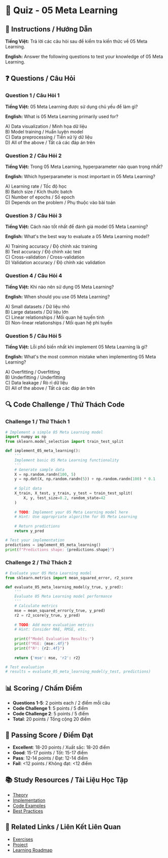 # 🧠 Quiz - 05 Meta Learning

## 📝 Instructions / Hướng Dẫn

**Tiếng Việt:** Trả lời các câu hỏi sau để kiểm tra kiến thức về 05 Meta Learning.

**English:** Answer the following questions to test your knowledge of 05 Meta Learning.

## ❓ Questions / Câu Hỏi

### Question 1 / Câu Hỏi 1
**Tiếng Việt:** 05 Meta Learning được sử dụng chủ yếu để làm gì?

**English:** What is 05 Meta Learning primarily used for?

A) Data visualization / Minh họa dữ liệu  
B) Model training / Huấn luyện model  
C) Data preprocessing / Tiền xử lý dữ liệu  
D) All of the above / Tất cả các đáp án trên

### Question 2 / Câu Hỏi 2
**Tiếng Việt:** Trong 05 Meta Learning, hyperparameter nào quan trọng nhất?

**English:** Which hyperparameter is most important in 05 Meta Learning?

A) Learning rate / Tốc độ học  
B) Batch size / Kích thước batch  
C) Number of epochs / Số epoch  
D) Depends on the problem / Phụ thuộc vào bài toán

### Question 3 / Câu Hỏi 3
**Tiếng Việt:** Cách nào tốt nhất để đánh giá model 05 Meta Learning?

**English:** What's the best way to evaluate a 05 Meta Learning model?

A) Training accuracy / Độ chính xác training  
B) Test accuracy / Độ chính xác test  
C) Cross-validation / Cross-validation  
D) Validation accuracy / Độ chính xác validation

### Question 4 / Câu Hỏi 4
**Tiếng Việt:** Khi nào nên sử dụng 05 Meta Learning?

**English:** When should you use 05 Meta Learning?

A) Small datasets / Dữ liệu nhỏ  
B) Large datasets / Dữ liệu lớn  
C) Linear relationships / Mối quan hệ tuyến tính  
D) Non-linear relationships / Mối quan hệ phi tuyến

### Question 5 / Câu Hỏi 5
**Tiếng Việt:** Lỗi phổ biến nhất khi implement 05 Meta Learning là gì?

**English:** What's the most common mistake when implementing 05 Meta Learning?

A) Overfitting / Overfitting  
B) Underfitting / Underfitting  
C) Data leakage / Rò rỉ dữ liệu  
D) All of the above / Tất cả các đáp án trên

## 🔍 Code Challenge / Thử Thách Code

### Challenge 1 / Thử Thách 1
```python
# Implement a simple 05 Meta Learning model
import numpy as np
from sklearn.model_selection import train_test_split

def implement_05_meta_learning():
    '''
    Implement basic 05 Meta Learning functionality
    '''
    # Generate sample data
    X = np.random.randn(100, 5)
    y = np.dot(X, np.random.randn(5)) + np.random.randn(100) * 0.1
    
    # Split data
    X_train, X_test, y_train, y_test = train_test_split(
        X, y, test_size=0.2, random_state=42
    )
    
    # TODO: Implement your 05 Meta Learning model here
    # Hint: Use appropriate algorithm for 05 Meta Learning
    
    # Return predictions
    return y_pred

# Test your implementation
predictions = implement_05_meta_learning()
print(f"Predictions shape: {predictions.shape}")
```

### Challenge 2 / Thử Thách 2
```python
# Evaluate your 05 Meta Learning model
from sklearn.metrics import mean_squared_error, r2_score

def evaluate_05_meta_learning_model(y_true, y_pred):
    '''
    Evaluate 05 Meta Learning model performance
    '''
    # Calculate metrics
    mse = mean_squared_error(y_true, y_pred)
    r2 = r2_score(y_true, y_pred)
    
    # TODO: Add more evaluation metrics
    # Hint: Consider MAE, RMSE, etc.
    
    print(f"Model Evaluation Results:")
    print(f"MSE: {mse:.4f}")
    print(f"R²: {r2:.4f}")
    
    return {'mse': mse, 'r2': r2}

# Test evaluation
# results = evaluate_05_meta_learning_model(y_test, predictions)
```

## 📊 Scoring / Chấm Điểm

- **Questions 1-5**: 2 points each / 2 điểm mỗi câu
- **Code Challenge 1**: 5 points / 5 điểm
- **Code Challenge 2**: 5 points / 5 điểm
- **Total**: 20 points / Tổng cộng 20 điểm

## 🎯 Passing Score / Điểm Đạt

- **Excellent**: 18-20 points / Xuất sắc: 18-20 điểm
- **Good**: 15-17 points / Tốt: 15-17 điểm  
- **Pass**: 12-14 points / Đạt: 12-14 điểm
- **Fail**: <12 points / Không đạt: <12 điểm

## 📚 Study Resources / Tài Liệu Học Tập

- [Theory](./THEORY_05_meta_learning.md)
- [Implementation](./IMPLEMENTATION_05_meta_learning.md)
- [Code Examples](./CODE_EXAMPLES_05_meta_learning.md)
- [Best Practices](./BEST_PRACTICES_05_meta_learning.md)

## 🔗 Related Links / Liên Kết Liên Quan

- [Exercises](./EXERCISES_05_meta_learning.md)
- [Project](./PROJECT_05_meta_learning.md)
- [Learning Roadmap](./LEARNING_ROADMAP_05_meta_learning.md)
